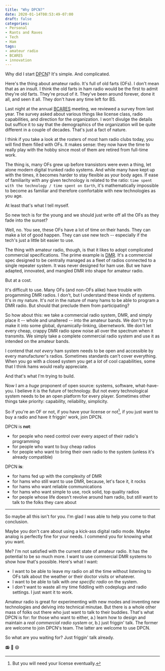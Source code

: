 ```yaml
---
title: "Why DPCN?"
date: 2020-01-14T08:53:49-07:00
draft: false
categories:
- Personal
- Rants and Raves
- Tech
- Ham
tags:
- amateur radio
- BCARES
- innovation
---
```


Why did I start [DPCN](https://www.dpcn.us)? It's simple. And complicated.

<!--more-->

Here's the thing about amateur radio. It's full of old farts (OFs). I don't mean that as an insult. I think the old farts in ham radio would be the first to admit they're old farts. They're proud of it. They've been around forever, done it all, and seen it all. They don't have any time left for BS.

Last night at the annual [BCARES](http://bouldercountyares.org) meeting, we reviewed a survey from last year. The survey asked about various things like license class, radio capabilities, and direction for the organization. I won't divulge the details but suffice it to say that the demographics of the organization will be quite different in a couple of decades. That's just a fact of nature.

I think if you take a look at the rosters of most ham radio clubs today, you will find them filled with OFs. It makes sense: they now have the time to really play with the hobby since most of them are retired from full-time work.

The thing is, many OFs grew up before transistors were even a thing, let alone modern digital trunked radio systems. And while many have kept up with the times, it becomes harder to stay flexible as your body ages. If ease of familiarity with any given technology is related to the ratio: `time spent with the technology / time spent on Earth`, it's mathematically impossible to become as familiar and therefore comfortable with new technologies as you age.

At least that's what I tell myself.

So new tech is for the young and we should just write off all the OFs as they fade into the sunset?

Well, no. You see, these OFs have a lot of time on their hands. They can make a lot of good happen. They can use new tech -- especially if the tech's just a little bit easier to use.

The thing with amateur radio, though, is that it likes to adopt complicated commercial specifications. The prime example is [DMR](https://en.wikipedia.org/wiki/Digital_mobile_radio). It's a commercial spec designed to be centrally managed as a fleet of radios connected to a single repeater system. It was never designed for ham use. But we have adapted, innovated, and mangled DMR into shape for amateur radio.

But at a cost.

It's difficult to use. Many OFs (and non-OFs alike) have trouble with progamming DMR radios. I don't, but I understand these kinds of systems. It's in my nature. It's *not* in the nature of many hams to be able to program a DMR radio. But should that preclude them from participating?

So how about this: we take a commercial radio system, DMR, and simply place it -- whole and unaltered -- into the amateur bands. We don't try to make it into some global, dynamically-linking, übernetwork. We don't let every cheap, crappy DMR radio spew noise all over the spectrum when it transmits. We simply take a complete commercial radio system and use it as intended on the amateur bands.

I contend that *not every* ham system needs to be open and accessible by every manufacturer's radios. Sometimes standards can't cover everything. When you go with a closed system you get a *lot* of cool capabilities, some that I think hams would really appreciate.

And that's what I'm trying to build.

Now I am a *huge* proponent of open source: systems, software, what-have-you. I believe it is the future of technology. But not every technological system needs to be an open platform for every player. Sometimes other things take priority: capability, reliability, simplicity.

So if you're an OF or not, if you have your license or not[^1], if you just want to buy a radio and have it friggin' work, join DPCN.

[^1]: But you will need your license eventually.

DPCN is **not**:

* for people who need control over every aspect of their radio's programming
* for people who want to buy cheap radios
* for people who want to bring their own radio to the system (unless it's already compatible)

DPCN **is**:

* for hams fed up with the complexity of DMR
* for hams who still want to use DMR, because, let's face it, it rocks
* for hams who want reliable communications
* for hams who want simple to use, rock solid, top quality radios
* for people whose life doesn't revolve around ham radio, but still want to talk to the folks they care about

----

So maybe all this isn't for you. I'm glad I was able to help you come to that conclusion.

Maybe you don't care about using a kick-ass digital radio mode. Maybe analog is perfectly fine for your needs. I commend you for knowing what you want.

Me? I'm not satisfied with the current state of amateur radio. It has the potential to be so much more. I want to use commercial DMR systems to show how that's possible. Here's what I want:

* I want to be able to leave my radio on all the time without listening to OFs talk about the weather or their doctor visits or whatever.
* I want to be able to talk with *one specific radio* on the system.
* I *don't* want to waste all my time fiddling with codeplugs and radio settings. I just want it to work.

Amateur radio is great for experimenting with new modes and inventing new technologies and delving into technical minutae. But there is a whole other mass of folks out there who just want to talk to their buddies. That's what DPCN is for: for those who want to either, a.) learn how to design and maintain a *real commercial radio system* or, b.) just friggin' talk. The former are welcome to join DPCN's team. The latter are welcome to use DPCN.

So what are you waiting for? Just friggin' talk already.

:radio: :speech_balloon: :smile:

